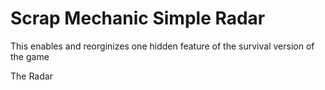 # Scrap Mechanic Simple Radar
This enables and reorginizes one hidden feature of the survival version of the game

The Radar
